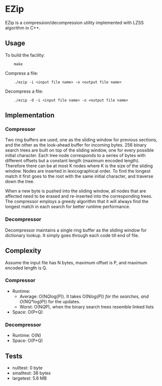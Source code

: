 # EZip

EZip is a compression/decompression utility implemented with LZSS algorithm in C++.

## Usage

To build the facility:

        make

Compress a file:

        ./ezip -i <input file name> -o <output file name>

Decompress a file:

        ./ezip -d -i <input file name> -o <output file name>

## Implementation

### Compressor
Two ring buffers are used, one as the sliding window for previous sections, and the other as the look-ahead buffer for incoming bytes. 256 binary search trees are built on top of the sliding window, one for every possible initial character. Each tree node corresponds to a series of bytes with different offsets but a constant length (maximum encoded length). Therefore there can be at most K nodes where K is the size of the sliding window. Nodes are inserted in lexicographical order. To find the longest match it first goes to the root with the same initial character, and traverse down the tree.

When a new byte is pushed into the sliding window, all nodes that are affected need to be erased and re-inserted into the corresponding trees. The compressor employs a greedy algorithm that it will always find the longest match in each search for better runtime performance.

### Decompressor
Decompressor maintains a single ring buffer as the sliding window for dictionary lookup. It simply goes through each code till end of file.

## Complexity

Assume the input file has N bytes, maximum offset is P, and maximum encoded length is Q.

### Compressor

* Runtime:
  * Average: O(N*Q*log(P)). It takes O(N*log(P)) for the searches, and O(N*Q*log(P)) for the updates.
  * Worst: O(N*Q*P), when the binary search trees resemble linked lists
* Space: O(P+Q)

### Decompressor
* Runtime: O(N)
* Space: O(P+Q)

## Tests

* nulltest: 0 byte
* smalltest: 38 bytes
* largetest: 5.6 MB
